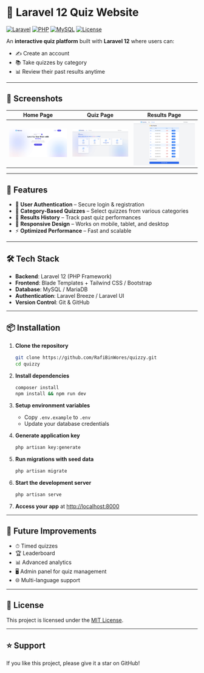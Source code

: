 # 🎯 Laravel 12 Quiz Website

[![Laravel](https://img.shields.io/badge/Laravel-12.x-FF2D20?logo=laravel&logoColor=white)](https://laravel.com)
[![PHP](https://img.shields.io/badge/PHP-^8.2-777BB4?logo=php&logoColor=white)](https://php.net)
[![MySQL](https://img.shields.io/badge/Database-MySQL-4479A1?logo=mysql&logoColor=white)](https://mysql.com)
[![License](https://img.shields.io/badge/License-MIT-green.svg)](LICENSE)

An **interactive quiz platform** built with **Laravel 12** where users can:

* ✍️ Create an account
* 📚 Take quizzes by category
* 📊 Review their past results anytime

---

## 📸 Screenshots

| Home Page                          | Quiz Page                          | Results Page                             |
| ---------------------------------- | ---------------------------------- | ---------------------------------------- |
| ![Home](docs/screenshots/home.png) | ![Quiz](docs/screenshots/quiz.png) | ![Results](docs/screenshots/result.png) |


---

## 🚀 Features

* 🔐 **User Authentication** – Secure login & registration
* 📂 **Category-Based Quizzes** – Select quizzes from various categories
* 📜 **Results History** – Track past quiz performances
* 📱 **Responsive Design** – Works on mobile, tablet, and desktop
* ⚡ **Optimized Performance** – Fast and scalable

---

## 🛠 Tech Stack

* **Backend**: Laravel 12 (PHP Framework)
* **Frontend**: Blade Templates + Tailwind CSS / Bootstrap
* **Database**: MySQL / MariaDB
* **Authentication**: Laravel Breeze / Laravel UI
* **Version Control**: Git & GitHub

---

## 📦 Installation

1. **Clone the repository**

   ```bash
   git clone https://github.com/RafiBinWores/quizzy.git
   cd quizzy
   ```

2. **Install dependencies**

   ```bash
   composer install
   npm install && npm run dev
   ```

3. **Setup environment variables**

   * Copy `.env.example` to `.env`
   * Update your database credentials

4. **Generate application key**

   ```bash
   php artisan key:generate
   ```

5. **Run migrations with seed data**

   ```bash
   php artisan migrate
   ```

6. **Start the development server**

   ```bash
   php artisan serve
   ```

7. **Access your app** at [http://localhost:8000](http://localhost:8000)

---

## 🔮 Future Improvements

* ⏱ Timed quizzes
* 🏆 Leaderboard
* 📊 Advanced analytics
* 🖥 Admin panel for quiz management
* 🌐 Multi-language support

---

## 📜 License

This project is licensed under the [MIT License](LICENSE).

---

## ⭐ Support

If you like this project, please give it a star on GitHub!
